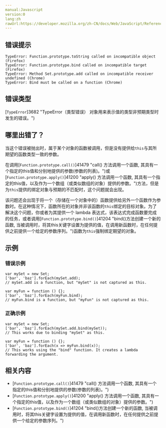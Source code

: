 ```yaml
---
manual:Javascript
version:0
lang:zh
rawUrl:https://developer.mozilla.org/zh-CN/docs/Web/JavaScript/Reference/Errors/Called_on_incompatible_type#
---
```






## 错误提示<a name="错误提示"></a>

```
TypeError: Function.prototype.toString called on incompatible object (Firefox)
TypeError: Function.prototype.bind called on incompatible target (Firefox)
TypeError: Method Set.prototype.add called on incompatible receiver undefined (Chrome)
TypeError: Bind must be called on a function (Chrome)

```

## 错误类型<a name="错误类型"></a>


[`TypeError`]3682 "TypeError（类型错误） 对象用来表示值的类型非预期类型时发生的错误。")


## 哪里出错了？<a name="哪里出错了？"></a>


当这个错误被抛出时，属于某个对象的函数被调用，但是没有提供给`this`与其所期望的函数类型一致的参数。



在调用[`Function.prototype.call()`]41479 "call() 方法调用一个函数, 其具有一个指定的this值和分别地提供的参数(参数的列表)。")或[`Function.prototype.apply()`]41200 "apply() 方法调用一个函数, 其具有一个指定的this值，以及作为一个数组（或类似数组的对象）提供的参数。")方法，但是为`this`提供的绑定对象与预期的不匹配时，这个问题就会出现。



该问题还会出现于将一个（存储在一个对象中的）函数提供给另外一个函数作为参数时。在这种情况下，函数所在的对象并非该函数的`this`绑定的目标对象。为了解决这个问题，你或者为其提供一个 lambda 表达式，该表达式完成函数要完成的任务，或者调用[`Function.prototype.bind()`]41204 "bind()方法创建一个新的函数, 当被调用时，将其this关键字设置为提供的值，在调用新函数时，在任何提供之前提供一个给定的参数序列。")函数为`this`强制绑定期望的对象。


## 示例<a name="示例"></a>

### 错误示例<a name="错误示例"></a>

```
var mySet = new Set;
['bar', 'baz'].forEach(mySet.add);
// mySet.add is a function, but "mySet" is not captured as this.

var myFun = function () {};
['bar', 'baz'].forEach(myFun.bind);
// myFun.bind is a function, but "myFun" is not captured as this.
```

### 正确示例<a name="正确示例"></a>

```
var mySet = new Set;
['bar', 'baz'].forEach(mySet.add.bind(mySet));
// This works due to binding "mySet" as this.

var myFun = function () {};
['bar', 'baz'].forEach(x => myFun.bind(x));
// This works using the "bind" function. It creates a lambda forwarding the argument.
```

## 相关内容<a name="相关内容"></a>

* [`Function.prototype.call()`]41479 "call() 方法调用一个函数, 其具有一个指定的this值和分别地提供的参数(参数的列表)。")
* [`Function.prototype.apply()`]41200 "apply() 方法调用一个函数, 其具有一个指定的this值，以及作为一个数组（或类似数组的对象）提供的参数。")
* [`Function.prototype.bind()`]41204 "bind()方法创建一个新的函数, 当被调用时，将其this关键字设置为提供的值，在调用新函数时，在任何提供之前提供一个给定的参数序列。")



